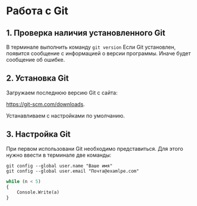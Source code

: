 # Работа с Git
## 1. Проверка наличия установленного Git
В терминале выполнить команду `git version`
Если Git установлен, появится сообщение с информацией о версии программы. Иначе будет сообщение об ошибке.

## 2. Установка Git
Загружаем последнюю версию Git с сайта:

https://git-scm.com/downloads.

Устанавливаем с настройками по умолчанию.

## 3. Настройка Git
При первом использовани Git необходимо представиться. Для этого нужно ввести в терминале две команды:
```
git config --global user.name "Ваше имя"
git config --global user.email "Почта@examlpe.com"
```










```Python
while (n < 5)
{
    Console.Write(a)
}
```